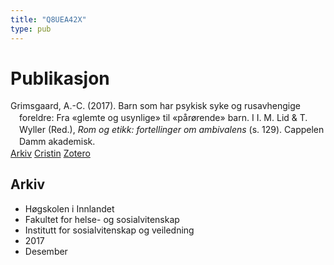 ```yaml
---
title: "Q8UEA42X"
type: pub
---
```

<h1>Publikasjon</h1>
<article id="csl-bib-container-Q8UEA42X" class="csl-bib-container">
  <div class="csl-bib-body" style="line-height: 1.35; padding-left: 1em; text-indent:-1em;">
  <div class="csl-entry">Grimsgaard, A.-C. (2017). Barn som har psykisk syke og rusavhengige foreldre: Fra &#xAB;glemte og usynlige&#xBB; til &#xAB;p&#xE5;r&#xF8;rende&#xBB; barn. I I. M. Lid &amp; T. Wyller (Red.), <i>Rom og etikk: fortellinger om ambivalens</i> (s. 129). Cappelen Damm akademisk.</div>
</div>
  <div class="csl-bib-buttons">
    <a href="#taxonomy-article-Q8UEA42X" class="csl-bib-button">Arkiv</a>
    <a href alt="Cristin URL" class="csl-bib-button">Cristin</a>
    <a href alt="Zotero URL" class="csl-bib-button">Zotero</a>
  </div>
  <div id="csl-bib-meta-container-Q8UEA42X"></div>
</article>
<div id="csl-bib-meta-Q8UEA42X" class="csl-bib-meta">
  <article id="taxonomy-article-Q8UEA42X" class="taxonomy-article">
    <h1>Arkiv</h1>
    <ul>
      <li>Høgskolen i Innlandet</li>
      <li>Fakultet for helse- og sosialvitenskap</li>
      <li>Institutt for sosialvitenskap og veiledning</li>
      <li>2017</li>
      <li>Desember</li>
    </ul>
  </article>
</div>
